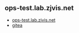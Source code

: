 ## ops-test.lab.zjvis.net

* [ops-test.lab.zjvis.net](test-environment/README.md)
* [gitea](gitea.md)